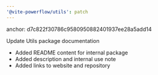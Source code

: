 ```yaml
---
'@vite-powerflow/utils': patch
---
```


anchor: d7c822f30786c9580950882401937ee28a5add14

Update Utils package documentation

- Added README content for internal package
- Added description and internal use note
- Added links to website and repository
